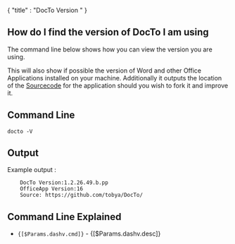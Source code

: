 {
    "title" : "DocTo Version " 
}

How do I find the version of DocTo I am using
-

The command line below shows how you can view the version you are using.

This will also show if possible the version of Word and other Office Applications installed on your machine.  Additionally it outputs the location of the [Sourcecode](https://github.com/tobya/DocTo/) for the application should you wish to fork it and improve it.

Command Line 
-

 ````
 docto -V 
 ````

Output
-

Example output :

````
    DocTo Version:1.2.26.49.b.pp
    OfficeApp Version:16
    Source: https://github.com/tobya/DocTo/
````

Command Line Explained 
-

 - `{[$Params.dashv.cmd]}` -  {[$Params.dashv.desc]} 

   

